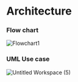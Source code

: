 # Architecture
### Flow chart
![Flowchart1](https://user-images.githubusercontent.com/89698000/132358885-a4ed6424-2457-48de-8d2a-c7301f922155.jpg)
### UML Use case
![Untitled Workspace (5)](https://user-images.githubusercontent.com/89698000/132359625-59a60ead-ddf0-48d5-a03b-39c03fbb2a1d.jpg)
